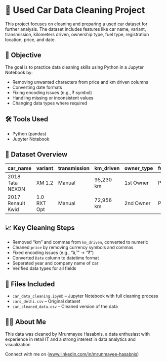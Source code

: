 # 🧼 Used Car Data Cleaning Project

This project focuses on cleaning and preparing a used car dataset for further analysis. The dataset includes features like car name, variant, transmission, kilometers driven, ownership type, fuel type, registration location, price, and date.

## 📌 Objective

The goal is to practice data cleaning skills using Python in a Jupyter Notebook by:
- Removing unwanted characters from price and km driven columns
- Converting date formats
- Fixing encoding issues (e.g., ₹ symbol)
- Handling missing or inconsistent values
- Changing data types where required

## 🛠️ Tools Used

- Python (pandas)
- Jupyter Notebook

## 📁 Dataset Overview

| car_name           | variant      | transmission | km_driven | owner_type | fuel_type | registration | price     | date       |
|--------------------|--------------|--------------|-----------|-------------|------------|---------------|------------|------------|
| 2018 Tata NEXON     | XM 1.2       | Manual       | 95,230 km | 1st Owner   | Petrol     | UP-16         | ₹6,50,000 | 31-Dec-18  |
| 2017 Renault Kwid   | 1.0 RXT Opt  | Manual       | 72,956 km | 2nd Owner   | Petrol     | HR-11         | ₹3,19,000 | 05-Mar-19  |

## 📈 Key Cleaning Steps

- Removed “km” and commas from `km_driven`, converted to numeric
- Cleaned `price` by removing currency symbols and commas
- Fixed encoding issues (e.g., “â‚¹” → “₹”)
- Converted `Date` column to datetime format
- Seperated year and company name of car 
- Verified data types for all fields

## 📂 Files Included

- `car_data_cleaning.ipynb` – Jupyter Notebook with full cleaning process
- `cars_delhi.csv` –  Original dataset
- `car_cleaned_data.csv` – Cleaned version of the data

## 🙋‍♂️ About Me

This data was cleaned by Mrunmayee Hasabnis, a data enthusiast with experience in retail IT and a strong interest in data analytics and visualization

Connect with me on (www.linkedin.com/in/mrunmayee-hasabnis)
